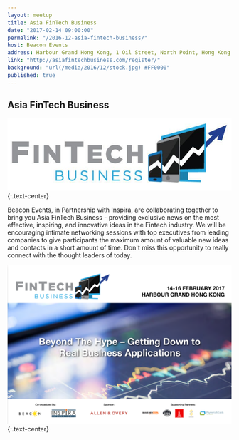 ```yaml
---
layout: meetup
title: Asia FinTech Business
date: "2017-02-14 09:00:00"
permalink: "/2016-12-asia-fintech-business/"
host: Beacon Events
address: Harbour Grand Hong Kong, 1 Oil Street, North Point, Hong Kong
link: "http://asiafintechbusiness.com/register/"
background: "url(/media/2016/12/stock.jpg) #FF0000"
published: true
---
```


## Asia FinTech Business

[![Asia Fintech Business](/media/2016/12/fintech.jpg)](http://asiafintechbusiness.com/)
{:.text-center}

Beacon Events, in Partnership with Inspira, are collaborating together to bring you Asia FinTech Business - providing exclusive news on the most effective, inspiring, and innovative ideas in the Fintech industry. We will be encouraging intimate networking sessions with top executives from leading companies to give participants the maximum amount of valuable new ideas and contacts in a short amount of time. Don't miss this opportunity to really connect with the thought leaders of today.

[![Asia Fintech Business Overview](/media/2016/12/fintechs.png)](http://asiafintechbusiness.com/)
{:.text-center}



